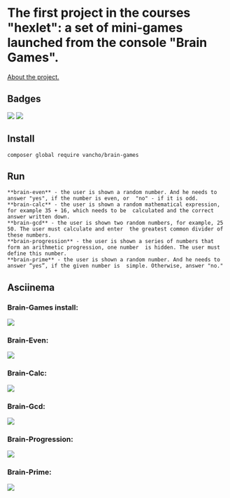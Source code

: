 # The first project in the courses "hexlet": a set of mini-games launched from the console "Brain Games".
[About the project.](https://ru.hexlet.io/professions/php/projects/7)

## Badges
[![](https://api.codeclimate.com/v1/badges/80f6dbc00a29a5e71ae2/maintainability)](https://codeclimate.com/github/vancho4/project-lvl1-s500/maintainability) [![](https://travis-ci.org/vancho4/project-lvl1-s500.svg?branch=master)](https://travis-ci.org/vancho4/project-lvl1-s500)

## Install
    composer global require vancho/brain-games

## Run
    **brain-even** - the user is shown a random number. And he needs to answer "yes", if the number is even, or  "no" - if it is odd.
    **brain-calc** - the user is shown a random mathematical expression, for example 35 + 16, which needs to be  calculated and the correct answer written down.
    **brain-gcd** - the user is shown two random numbers, for example, 25 50. The user must calculate and enter  the greatest common divider of these numbers.
    **brain-progression** - the user is shown a series of numbers that form an arithmetic progression, one number  is hidden. The user must define this number.
    **brain-prime** - the user is shown a random number. And he needs to answer “yes”, if the given number is  simple. Otherwise, answer "no."

## Asciinema

### Brain-Games install:
[![](https://asciinema.org/a/TChpDx8NQ6vwCpIKoCzhbfXij.svg)](https://asciinema.org/a/TChpDx8NQ6vwCpIKoCzhbfXij)

### Brain-Even:
[![](https://asciinema.org/a/rPRmRLR3TabGzNQ45sKWLZ11e.svg)](https://asciinema.org/a/rPRmRLR3TabGzNQ45sKWLZ11e)

### Brain-Calc:
[![](https://asciinema.org/a/ZqxEA4i4nMNobEQ00jZ7jNpHb.svg)](https://asciinema.org/a/ZqxEA4i4nMNobEQ00jZ7jNpHb)

### Brain-Gcd:
[![](https://asciinema.org/a/FUmwGo3dYKKqFJCuP3IyvSKPm.svg)](https://asciinema.org/a/FUmwGo3dYKKqFJCuP3IyvSKPm)

### Brain-Progression:
[![](https://asciinema.org/a/xvBt1IK1W6DUMEALQQ78eDtcz.svg)](https://asciinema.org/a/xvBt1IK1W6DUMEALQQ78eDtcz)

### Brain-Prime:
[![](https://asciinema.org/a/NFOvoR13B3dAOT2FDaDpK1AqW.svg)](https://asciinema.org/a/NFOvoR13B3dAOT2FDaDpK1AqW)

